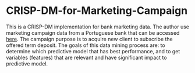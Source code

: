# CRISP-DM-for-Marketing-Campaign

This is a CRISP-DM implementation for bank marketing data. The author use marketing campaign data from a Portuguese bank that can be accessed [here](https://archive.ics.uci.edu/ml/datasets/Bank+Marketing). The campaign purpose is to acquire new client to subscribe the offered term deposit. The goals of this data mining process are: to determine which predictive model that has best performance, and to get variables (features) that are relevant and have significant impact to predictive model.
